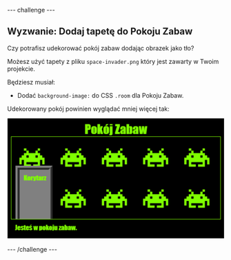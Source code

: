 --- challenge ---

## Wyzwanie: Dodaj tapetę do Pokoju Zabaw

Czy potrafisz udekorować pokój zabaw dodając obrazek jako tło?

Możesz użyć tapety z pliku `space-invader.png` który jest zawarty w Twoim projekcie.

Będziesz musiał:

+ Dodać `background-image:` do CSS `.room` dla Pokoju Zabaw. 

Udekorowany pokój powinien wyglądać mniej więcej tak:

![zrzut ekranu](images/rooms-games-finished.png)

--- /challenge ---